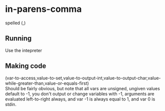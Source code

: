 # in-parens-comma
spelled (,)
## Running
Use the intepreter
## Making code
(var-to-access,value-to-set,value-to-output-int,value-to-output-char,value-while-greater-than,value-or-equals-first)  
Should be fairly obvious, but note that all vars are unsigned, ungiven values default to -1, you don't output or change variables with -1, arguments are evaluated left-to-right always, and var -1 is always equal to 1, and var 0 is stdin.
